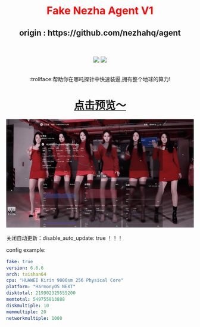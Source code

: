 <div align="center">
  <br>
  <h1 align="center" style="color:red"> Fake Nezha Agent V1</h1>
  <h2>origin :  https://github.com/nezhahq/agent</h2>
  <br><br>
<img src="https://img.shields.io/github/v/release/dysf888/fake-nezha-agent-v1?color=brightgreen&label=Fake-Nezha-Agent&style=for-the-badge&logo=github">&nbsp;<img src="https://img.shields.io/badge/Installer-v1.0.0-brightgreen?style=for-the-badge&logo=linux">
  <br>
  <br>
  <p>:trollface:帮助你在哪吒探针中快速装逼,拥有整个地球的算力! </b></p>
  <h1><a href="https://status.thebigpicture.top/server/13">点击预览～</a></h1>
</div>



![example](.github/example.webp)

关闭自动更新：disable_auto_update: true ！！！

config example:
```yaml
fake: true
version: 6.6.6
arch: taishan64
cpu: "HUAWEI Kirin 9000sm 256 Physical Core"
platform: "HarmonyOS NEXT"
disktotal: 219902325555200
memtotal: 549755813888
diskmultiple: 10
memmultiple: 20
networkmultiple: 1000
```


